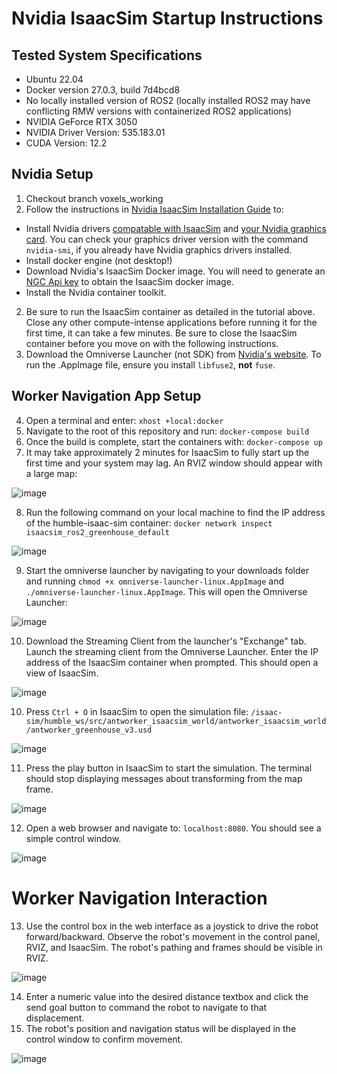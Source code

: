 # Nvidia IsaacSim Startup Instructions

## Tested System Specifications
 - Ubuntu 22.04
 - Docker version 27.0.3, build 7d4bcd8
 - No locally installed version of ROS2 (locally installed ROS2 may have conflicting RMW versions with containerized ROS2 applications)
 - NVIDIA GeForce RTX 3050
 - NVIDIA Driver Version: 535.183.01
 - CUDA Version: 12.2

## Nvidia Setup

1. Checkout branch voxels_working
2. Follow the instructions in [Nvidia IsaacSim Installation Guide](https://docs.omniverse.nvidia.com/isaacsim/latest/installation/install_container.html) to: 
 - Install Nvidia drivers [compatable with IsaacSim](https://docs.omniverse.nvidia.com/isaacsim/latest/installation/requirements.html) and [your Nvidia graphics card](https://www.nvidia.com/download/index.aspx). You can check your graphics driver version with the command `nvidia-smi`, if you already have Nvidia graphics drivers installed.
 - Install docker engine (not desktop!)
 - Download Nvidia's IsaacSim Docker image. You will need to generate an [NGC Api key](https://docs.omniverse.nvidia.com/isaacsim/latest/installation/install_container.html#:~:text=Generate%20your%20NGC%20API%20Key) to obtain the IsaacSim docker image.
 - Install the Nvidia container toolkit.
2. Be sure to run the IsaacSim container as detailed in the tutorial above. Close any other compute-intense applications before running it for the first time, it can take a few minutes. Be sure to close the IsaacSim container before you move on with the following instructions.
3. Download the Omniverse Launcher (not SDK) from [Nvidia's website](https://www.nvidia.com/en-us/omniverse/download/). To run the .AppImage file, ensure you install `libfuse2`, **not** `fuse`.
   
## Worker Navigation App Setup

4. Open a terminal and enter: ```xhost +local:docker```
5. Navigate to the root of this repository and run: ```docker-compose build```
6. Once the build is complete, start the containers with: ```docker-compose up```
7. It may take approximately 2 minutes for IsaacSim to fully start up the first time and your system may lag. An RVIZ window should appear with a large map: 

![image](https://github.com/keenan88/isaacsim_ros2_greenhouse/assets/45887966/eb9a79eb-21ce-4491-9871-2ece68a995e6)

8. Run the following command on your local machine to find the IP address of the humble-isaac-sim container: ```docker network inspect isaacsim_ros2_greenhouse_default```

![image](https://github.com/keenan88/isaacsim_ros2_greenhouse/assets/45887966/be0df0ac-0965-4e2b-800b-633421941b3d)

9. Start the omniverse launcher by navigating to your downloads folder and running `chmod +x omniverse-launcher-linux.AppImage` and `./omniverse-launcher-linux.AppImage`. This will open the Omniverse Launcher:

![image](https://github.com/keenan88/isaacsim_ros2_greenhouse/assets/45887966/91172e36-8f79-4857-a11f-f74e619535fe)

10. Download the Streaming Client from the launcher's "Exchange" tab. Launch the streaming client from the Omniverse Launcher. Enter the IP address of the IsaacSim container when prompted. This should open a view of IsaacSim.

![image](https://github.com/keenan88/isaacsim_ros2_greenhouse/assets/45887966/ef6f8f29-d14d-4bdf-9e0f-636b90bc412f)
    
10. Press `Ctrl + O` in IsaacSim to open the simulation file: ```/isaac-sim/humble_ws/src/antworker_isaacsim_world/antworker_isaacsim_world/antworker_greenhouse_v3.usd```

![image](https://github.com/keenan88/isaacsim_ros2_greenhouse/assets/45887966/961b571e-49ee-48c2-a36c-e8cf8841fcc1)

11. Press the play button in IsaacSim to start the simulation. The terminal should stop displaying messages about transforming from the map frame.

![image](https://github.com/keenan88/isaacsim_ros2_greenhouse/assets/45887966/15aad294-e4fe-433e-8257-d021e90f2acc)

12. Open a web browser and navigate to: ```localhost:8080```. You should see a simple control window.

![image](https://github.com/keenan88/isaacsim_ros2_greenhouse/assets/45887966/495d6371-09d2-435f-ac23-3bd1aec78539)

# Worker Navigation Interaction

13. Use the control box in the web interface as a joystick to drive the robot forward/backward. Observe the robot's movement in the control panel, RVIZ, and IsaacSim. The robot's pathing and frames should be visible in RVIZ.

![image](https://github.com/keenan88/isaacsim_ros2_greenhouse/assets/45887966/d14c3969-5e61-4052-8168-bfbf34015aa8)


14. Enter a numeric value into the desired distance textbox and click the send goal button to command the robot to navigate to that displacement.
15. The robot's position and navigation status will be displayed in the control window to confirm movement.

![image](https://github.com/keenan88/isaacsim_ros2_greenhouse/assets/45887966/9d4ce26c-fd16-4b1d-8bf6-1c58da3eec8d)


